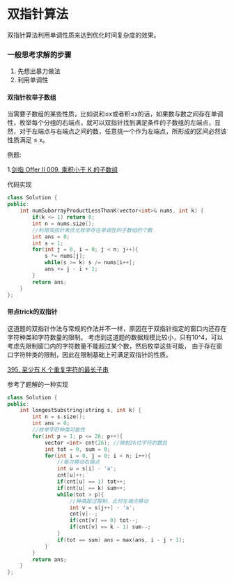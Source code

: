 # 双指针算法

双指针算法利用单调性质来达到优化时间复杂度的效果。

###  一般思考求解的步骤

1. 先想出暴力做法
2. 利用单调性

#### 双指针枚举子数组
当需要子数组的某些性质，比如说和≤x或者积≤x的话，如果数与数之间存在单调性，枚举每个分组的右端点，就可以双指针找到满足条件的子数组的左端点，显然，对于左端点与右端点之间的数，任意挑一个作为左端点，所形成的区间必然该性质满足
≤ x。

例题:

1.[剑指 Offer II 009. 乘积小于 K 的子数组](https://leetcode-cn.com/problems/ZVAVXX/)

代码实现
```c++
class Solution {
public:
    int numSubarrayProductLessThanK(vector<int>& nums, int k) {
        if(k <= 1) return 0; 
        int n = nums.size();
        //利用双指针来优化枚举存在单调性的子数组的个数
        int ans = 0;
        int s = 1;
        for(int j = 0, i = 0; j < n; j++){
            s *= nums[j];
            while(s >= k) s /= nums[i++];
            ans += j - i + 1;
        }
        return ans;
    }
};
```

#### 带点trick的双指针
这道题的双指针作法与常规的作法并不一样，原因在于双指针指定的窗口内还存在字符种类和字符数量的限制。
考虑到这道题的数据规模比较小，只有10^4，可以考虑先限制窗口内的字符数量不能超过某个数，然后枚举这些可能，
由于存在窗口字符种类的限制，因此在限制基础上可满足双指针的性质。

[395. 至少有 K 个重复字符的最长子串](https://leetcode-cn.com/problems/longest-substring-with-at-least-k-repeating-characters/)

参考了题解的一种实现
```cpp
class Solution {
public:
    int longestSubstring(string s, int k) {
        int n = s.size();
        int ans = 0;
        //枚举字符种类可能性
        for(int p = 1; p <= 26; p++){
            vector <int> cnt(26); //映射26位字符的数目
            int tot = 0, sum = 0;
            for(int i = 0, j = 0; i < n; i++){
                //每次移动右端点
                int u = s[i] - 'a';
                cnt[u]++;
                if(cnt[u] == 1) tot++;
                if(cnt[u] == k) sum++;
                while(tot > p){
                    //种类超过限制，此时左端点移动
                    int v = s[j++] - 'a';
                    cnt[v]--;
                    if(cnt[v] == 0) tot--;
                    if(cnt[v] == k - 1) sum--;
                }
                if(tot == sum) ans = max(ans, i - j + 1);
            }
        }
        return ans;
    }
};
```